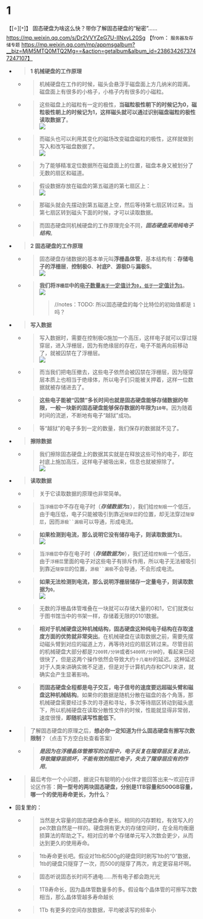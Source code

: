 
# 1

【[:star:][`*`]】 固态硬盘为啥这么快？带你了解固态硬盘的“秘密”…… https://mp.weixin.qq.com/s/Dr2VVYZeG7U-lINxyL20Sg  【from： `服务器及存储专题` https://mp.weixin.qq.com/mp/appmsgalbum?__biz=MjM5MTQ0MTQ2Mg==&action=getalbum&album_id=2386342673747247107】
- > **1 机械硬盘的工作原理**
  * > 机械硬盘在工作的时候，磁头会悬浮于磁盘面上方几纳米的距离。磁盘面上有很多的小格子，小格子内有很多的小磁粒。
  * > 这些磁盘上的磁粒有一定的极性，**当磁粒极性朝下的时候记为0，磁粒极性朝上的时候记为1，这样磁头就可以通过识别磁盘磁粒的极性读取数据了**。 <br> ![](https://mmbiz.qpic.cn/mmbiz_png/GOHsECYibE4RcSN6Jicy1b3pyFQfFCvBEo5lRpbCr9G0tk8JY6hseAJZlhBibSicqiblIBZ21Np0pAxlPtia3IzMzYicA/640)
  * > 而磁头也可以利用其变化的磁场改变磁盘磁粒的极性，这样就做到写入和改写磁盘数据了。 <br> ![](https://mmbiz.qpic.cn/mmbiz_png/GOHsECYibE4RcSN6Jicy1b3pyFQfFCvBEoylbiaq5hHqD5hYr990ibZniceVFxBWDWMianVWmccaWMJjpRddhhLqhKsw/640)
  * > 为了能够精准定位数据所在磁盘面上的位置，磁盘本身又被划分了无数的扇区和磁道。
  * > 假设数据存放在磁盘的第五磁道的第七扇区上： <br> ![](https://mmbiz.qpic.cn/mmbiz_png/GOHsECYibE4RcSN6Jicy1b3pyFQfFCvBEo3ibYPvSY5Zgae6DPkWdTxzibzb6ibWSX8KpTOZd0AwInqqkbT3hHy1ypg/640)
  * > 那磁头就会先摆动到第五磁道上空，然后等待第七扇区转过来。当第七扇区转到磁头下面的时候，才可以读取数据。
  * > 而固态硬盘同机械硬盘的工作原理完全不同，***固态硬盘采用纯电子结构***。
- > **2 固态硬盘的工作原理**
  * > 固态硬盘存储数据的基本单元叫**浮栅晶体管**，基本结构有：**存储电子的浮栅层**，**控制极G**、**衬底P**、**源极D**与**漏极S**。 <br> ![](https://mmbiz.qpic.cn/mmbiz_png/GOHsECYibE4RcSN6Jicy1b3pyFQfFCvBEoRsg0r9dfrrgTQ79oHH777c8x82GJicIpSbo6Sr4yHUIagKjN6QoZRJQ/640)
  * > **我们将`浮栅层`中的<ins>电子数量`高于`一定值计为`0`，`低于`一定值计为`1`</ins>**。 <br> ![](https://mmbiz.qpic.cn/mmbiz_jpg/GOHsECYibE4RcSN6Jicy1b3pyFQfFCvBEogHRgiavJHs5EpP3yZVQA1SxuvWCnKA2NRRdpicQD1SfBElgfBLwsFSFw/640)
    >> //notes：TODO: 所以固态硬盘的每个比特位的初始值都是 `1` 吗？
- > **写入数据**
  * > 写入数据时，需要在控制极G施加一个高压，这样电子就可以穿过隧穿层，进入浮栅层，因为有绝缘层的存在，电子不能再向前移动了，就被囚禁在了浮栅层。 <br> ![](https://mmbiz.qpic.cn/mmbiz_png/GOHsECYibE4RcSN6Jicy1b3pyFQfFCvBEo8fqHIvCueaJOK1ube1rpSuLNzic0QLP176dTelLDukTLT8ZXJsBK4Xw/640)
  * > 而当我们把电压撤去，这些电子依然会被囚禁在浮栅层，因为隧穿层本质上也相当于绝缘体，所以电子们只能被关押着，这样一位数据就被存储进去了。
  * > **这些电子能被“囚禁”多长时间也就是固态硬盘能够存储数据的年限，一般一块新的固态硬盘能够保存数据的年限为`10年`**。因为随着时间的流逝，不断地有电子“越狱”成功。
  * > 等“越狱”的电子多到一定的数量，我们保存的数据就不见了。
- > **擦除数据**
  * > 我们擦除固态硬盘上的数据其实就是在释放这些可怜的电子，即在衬底上施加高压，这样电子被吸出来，信息也就被擦除了。 <br> ![](https://mmbiz.qpic.cn/mmbiz_png/GOHsECYibE4RcSN6Jicy1b3pyFQfFCvBEogkXyTPd0q3XJLxlj9xn18yxWeYXibCG79SBbLicXf19RT8iaStV6Et9xA/640)
- > **读取数据**
  * > 关于它读取数据的原理也非常简单。
  * > 当`浮栅层`中不存在电子时（***存储数据为`1`***），我们给`控制极`一个低压，由于电压低，电子只能被吸引到靠近`隧穿层`的位置，却无法穿过`隧穿层`，因而`源极``漏极`可以导通，形成电流。
  * > **如果检测到电流，那么说明它没有储存电子，则读取数据为`1`**。 <br> ![](https://mmbiz.qpic.cn/mmbiz_png/GOHsECYibE4RcSN6Jicy1b3pyFQfFCvBEoUt8CfmfUVRiaJ0LibnldQNq5aYdS6LHZ9RsVVut13FKMQ8coZh7SsyXg/640)
  * > 当`浮栅层`中存在电子时（***存储数据为`0`***），我们还给`控制极`一个低压，由于`浮栅层`里面的电子对这些电子有排斥作用，所以电子无法被吸引到靠近`隧穿层`的位置，`源极``漏极`不会导通，不会形成电流。
  * > **如果无法检测到电流，那么说明浮栅层储存一定量电子，则读取数据为`0`**。 <br> ![](https://mmbiz.qpic.cn/mmbiz_png/GOHsECYibE4RcSN6Jicy1b3pyFQfFCvBEob154kV42mCYA2tQ5Q1jOxW8belDj4t5jqd2uXusVwUuYafreicQiboIw/640)
  * > 无数的浮栅晶体管堆叠在一块就可以存储大量的0和1，它们就类似于图书馆当中的书架一样，存储着无限的0101数据。
  * > **相对于机械硬盘这种机械结构，固态硬盘这种纯电子结构在存取速度方面的优势就非常突出**。在机械硬盘在读取数据之前，需要先摆动磁头臂到对应的磁道上方，再等待对应的扇区转过来。尽管目前的机械硬盘大部分都是`7200转/分钟`或者`5400转/分钟`的，看起来已经很快了，但是这两个操作依然会导致大约`十几毫秒`的延迟。这种延迟对于人类来讲确实微不足道，但是对于计算机内存和CPU来讲，就确实会产生显著影响。
  * > **而固态硬盘全程都是电子交互，电子信号的速度要远超磁头臂和磁盘这种机械结构**。如果你的数据是随机分散在磁盘的各个角落，那机械硬盘需要经过多次的寻道和寻址，多次等待扇区转动到磁头底下，所以机械硬盘在读取分散性文件的时候，性能就显得非常弱，速度很慢，**即随机读写性能低下**。
- > 了解固态硬盘的原理之后，**想必你一定知道为什么固态硬盘有擦写次数限制**？（点击下方空白处查看答案）
  * > ***是因为在浮栅晶体管擦写的过程中，电子反复在隧穿层反复进出，导致隧穿层损坏，不能有效的阻拦电子，失去了隧穿层应有的作用***。
- > 最后考你一个小问题，据说只有聪明的小伙伴才能回答出来～欢迎在评论区作答：**同一型号的两块固态硬盘，分别是1TB容量和500GB容量，哪一个的使用寿命更长，为什么**？
- 回复里的：
  * > 当然是大容量的固态硬盘寿命更长。相同的闪存颗粒，有效写入的pe次数自然是一样的。硬盘拥有更大的存储空间时，在全局均衡磨损算法的帮助之下。相对应的单个存储单元写入次数会更少，从而达到更久的使用寿命。
  * > 1tb寿命更长吧。假设对1tb和500g的硬盘同时刷写1tb的“0”数据，1tb的硬盘只隧穿了一次，而500的隧穿了两次，肯定更容易坏啊。
  * > 固态听说固态长时间不通电……所有电子都会跑光光
  * > 1TB寿命长，因为晶体管数量多的多。假设每个晶体管的可擦写次数相当，那么晶体管越多寿命越长
  * > 1Tb 有更多的空间存放数据，平均被读写的频率小
